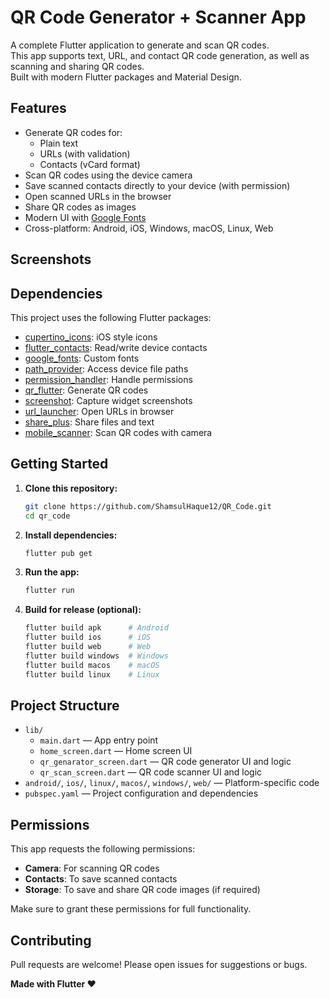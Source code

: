 # QR Code Generator + Scanner App

A complete Flutter application to generate and scan QR codes.  
This app supports text, URL, and contact QR code generation, as well as scanning and sharing QR codes.  
Built with modern Flutter packages and Material Design.

## Features

- Generate QR codes for:
  - Plain text
  - URLs (with validation)
  - Contacts (vCard format)
- Scan QR codes using the device camera
- Save scanned contacts directly to your device (with permission)
- Open scanned URLs in the browser
- Share QR codes as images
- Modern UI with [Google Fonts](https://pub.dev/packages/google_fonts)
- Cross-platform: Android, iOS, Windows, macOS, Linux, Web

## Screenshots

<!-- Add screenshots here if you have them -->

## Dependencies

This project uses the following Flutter packages:

- [cupertino_icons](https://pub.dev/packages/cupertino_icons): iOS style icons
- [flutter_contacts](https://pub.dev/packages/flutter_contacts): Read/write device contacts
- [google_fonts](https://pub.dev/packages/google_fonts): Custom fonts
- [path_provider](https://pub.dev/packages/path_provider): Access device file paths
- [permission_handler](https://pub.dev/packages/permission_handler): Handle permissions
- [qr_flutter](https://pub.dev/packages/qr_flutter): Generate QR codes
- [screenshot](https://pub.dev/packages/screenshot): Capture widget screenshots
- [url_launcher](https://pub.dev/packages/url_launcher): Open URLs in browser
- [share_plus](https://pub.dev/packages/share_plus): Share files and text
- [mobile_scanner](https://pub.dev/packages/mobile_scanner): Scan QR codes with camera

## Getting Started

1. **Clone this repository:**
   ```sh
   git clone https://github.com/ShamsulHaque12/QR_Code.git
   cd qr_code
   ```

2. **Install dependencies:**
   ```sh
   flutter pub get
   ```

3. **Run the app:**
   ```sh
   flutter run
   ```

4. **Build for release (optional):**
   ```sh
   flutter build apk      # Android
   flutter build ios      # iOS
   flutter build web      # Web
   flutter build windows  # Windows
   flutter build macos    # macOS
   flutter build linux    # Linux
   ```

## Project Structure

- `lib/`
  - `main.dart` — App entry point
  - `home_screen.dart` — Home screen UI
  - `qr_genarator_screen.dart` — QR code generator UI and logic
  - `qr_scan_screen.dart` — QR code scanner UI and logic
- `android/`, `ios/`, `linux/`, `macos/`, `windows/`, `web/` — Platform-specific code
- `pubspec.yaml` — Project configuration and dependencies

## Permissions

This app requests the following permissions:

- **Camera**: For scanning QR codes
- **Contacts**: To save scanned contacts
- **Storage**: To save and share QR code images (if required)

Make sure to grant these permissions for full functionality.

## Contributing

Pull requests are welcome! Please open issues for suggestions or bugs.


**Made with Flutter ❤️**
